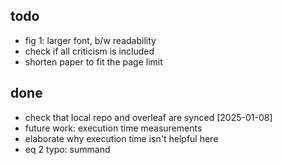 ## todo
- fig 1: larger font, b/w readability
- check if all criticism is included
- shorten paper to fit the page limit

## done
- check that local repo and overleaf are synced [2025-01-08]
- future work: execution time measurements
- elaborate why execution time isn't helpful here
- eq 2 typo: summand
